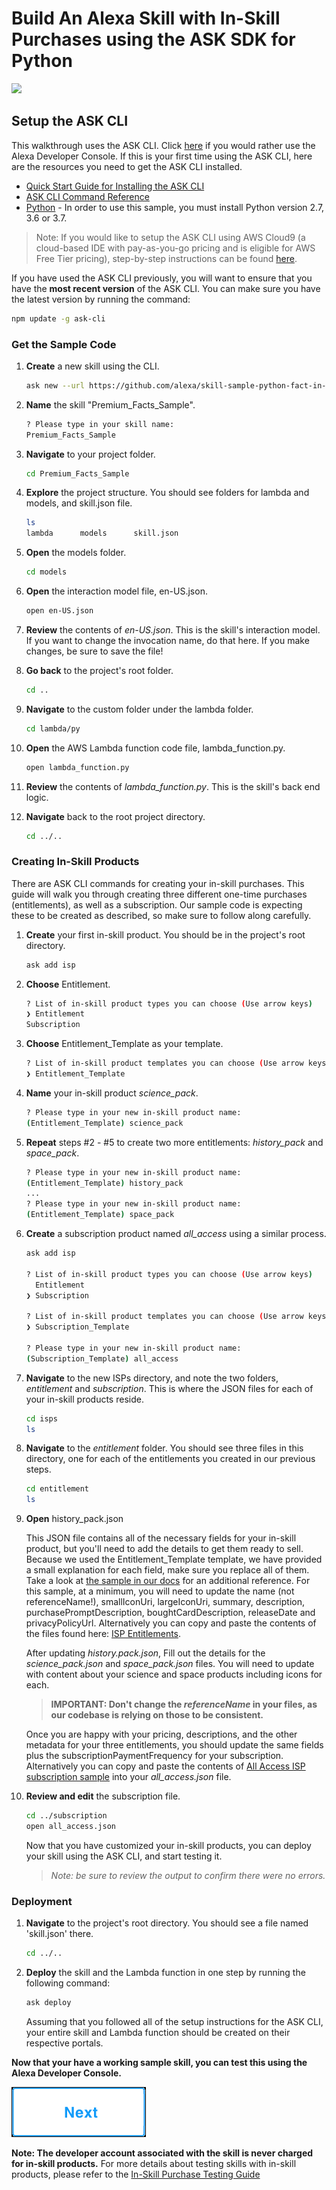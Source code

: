 # Build An Alexa Skill with In-Skill Purchases using the ASK SDK for Python
<img src="https://m.media-amazon.com/images/G/01/mobile-apps/dex/alexa/alexa-skills-kit/tutorials/fact/header._TTH_.png" />

## Setup the ASK CLI
This walkthrough uses the ASK CLI.  Click [here](./voice-user-interface.md) if you would rather use the Alexa Developer Console.  If this is your first time using the ASK CLI, here are the resources you need to get the ASK CLI installed.

* [Quick Start Guide for Installing the ASK CLI](https://developer.amazon.com/docs/smapi/quick-start-alexa-skills-kit-command-line-interface.html)
* [ASK CLI Command Reference](https://developer.amazon.com/docs/smapi/ask-cli-command-reference.html)
* [Python](https://www.python.org/) - In order to use this sample, you must install Python version 2.7, 3.6 or 3.7.   

> Note: If you would like to setup the ASK CLI using AWS Cloud9 (a cloud-based IDE with pay-as-you-go pricing and is eligible for AWS Free Tier pricing), step-by-step instructions can be found [here](https://alexa.design/cli-on-cloud9).

If you have used the ASK CLI previously, you will want to ensure that you have the **most recent version** of the ASK CLI.  You can make sure you have the latest version by running the command:

```bash
npm update -g ask-cli
```

### Get the Sample Code

1. **Create** a new skill using the CLI.

	```bash
	ask new --url https://github.com/alexa/skill-sample-python-fact-in-skill-purchases.git
	```

2. **Name** the skill "Premium_Facts_Sample".

	```bash
	? Please type in your skill name:
 	Premium_Facts_Sample
	```

3. **Navigate** to your project folder.

	```bash
	cd Premium_Facts_Sample
	```

4. **Explore** the project structure.  You should see folders for lambda and models, and skill.json file.

	```bash
	ls
	lambda		models		skill.json
	```

5. **Open** the models folder.

	```bash
	cd models
	```

6. **Open** the interaction model file, en-US.json.

	```bash
	open en-US.json
	```

7. **Review** the contents of *en-US.json*.  This is the skill's interaction model.  If you want to change the invocation name, do that here.  If you make changes, be sure to save the file!

8. **Go back** to the project's root folder.

	```bash
	cd ..
	```

9. **Navigate** to the custom folder under the lambda folder.

	```bash
	cd lambda/py
	```

10. **Open** the AWS Lambda function code file, lambda_function.py.

	```bash
	open lambda_function.py
	```

11. **Review** the contents of *lambda_function.py*.  This is the skill's back end logic.

1. **Navigate** back to the root project directory.

	```bash
	cd ../..
	```

### Creating In-Skill Products

There are ASK CLI commands for creating your in-skill purchases.  This guide will walk you through creating three different one-time purchases (entitlements), as well as a subscription.  Our sample code is expecting these to be created as described, so make sure to follow along carefully.

1. **Create** your first in-skill product.  You should be in the project's root directory.

	```bash
	ask add isp
	```

3. **Choose** Entitlement.

	```bash
	? List of in-skill product types you can choose (Use arrow keys)
	❯ Entitlement
  	Subscription
	```

4. **Choose** Entitlement_Template as your template.

	```bash
	? List of in-skill product templates you can choose (Use arrow keys)
	❯ Entitlement_Template
	```

5. **Name** your in-skill product *science_pack*.

	```bash
	? Please type in your new in-skill product name:
 	(Entitlement_Template) science_pack
	```

6. **Repeat** steps #2 - #5 to create two more entitlements: *history_pack* and *space_pack*.

	```bash
	? Please type in your new in-skill product name:
 	(Entitlement_Template) history_pack
	...
	? Please type in your new in-skill product name:
 	(Entitlement_Template) space_pack
	```

7. **Create** a subscription product named *all_access* using a similar process.

	```bash
	ask add isp

	? List of in-skill product types you can choose (Use arrow keys)
	  Entitlement
	❯ Subscription

	? List of in-skill product templates you can choose (Use arrow keys)
	❯ Subscription_Template

	? Please type in your new in-skill product name:
 	(Subscription_Template) all_access

8. **Navigate** to the new ISPs directory, and note the two folders, *entitlement* and *subscription*.  This is where the JSON files for each of your in-skill products reside.

	```bash
	cd isps
	ls
	```

9. **Navigate** to the *entitlement* folder.  You should see three files in this directory, one for each of the entitlements you created in our previous steps.

	```bash
	cd entitlement
	ls
	```

10. **Open** history_pack.json

	This JSON file contains all of the necessary fields for your in-skill product, but you'll need to add the details to get them ready to sell. Because we used the Entitlement_Template template, we have provided a small explanation for each field, make sure you replace all of them. Take a look at [the sample in our docs](https://developer.amazon.com/docs/smapi/isp-schemas.html#entitlement-schema) for an additional reference.  For this sample, at a minimum, you will need to update the name (not referenceName!), smallIconUri, largeIconUri, summary, description, purchasePromptDescription, boughtCardDescription, releaseDate and privacyPolicyUrl.  Alternatively you can copy and paste the contents of the files found here: [ISP Entitlements](https://github.com/alexa/skill-sample-python-fact-in-skill-purchases/tree/master/isps.samples/entitlement).

	After updating *history.pack.json*, Fill out the details for the *science_pack.json* and *space_pack.json* files.  You will need to update with content about your science and space products including icons for each.

	> **IMPORTANT: Don't change the *referenceName* in your files, as our codebase is relying on those to be consistent.**

	Once you are happy with your pricing, descriptions, and the other metadata for your three entitlements, you should update the same fields plus the subscriptionPaymentFrequency for your subscription.  Alternatively you can copy and paste the contents of [All Access ISP subscription sample](https://raw.githubusercontent.com/alexa/skill-sample-python-fact-in-skill-purchases/master/isps.samples/subscription/all_access.json) into your *all_access.json* file.

11. **Review and edit** the subscription file.

	```bash
	cd ../subscription
	open all_access.json
	```

	Now that you have customized your in-skill products, you can deploy your skill using the ASK CLI, and start testing it.

	> _Note: be sure to review the output to confirm there were no errors._

### Deployment

1. **Navigate** to the project's root directory. You should see a file named 'skill.json' there.

	```bash
	cd ../..
	```

2. **Deploy** the skill and the Lambda function in one step by running the following command:

	```bash
	ask deploy
	```
	Assuming that you followed all of the setup instructions for the ASK CLI, your entire skill and Lambda function should be created on their respective portals.

**Now that your have a working sample skill, you can test this using the Alexa Developer Console.** 

[![Next](./next.png)](./testing.md)

**Note: The developer account associated with the skill is never charged for in-skill products.**  For more details about testing skills with in-skill products, please refer to the [In-Skill Purchase Testing Guide](https://developer.amazon.com/docs/in-skill-purchase/isp-test-guide.html)

